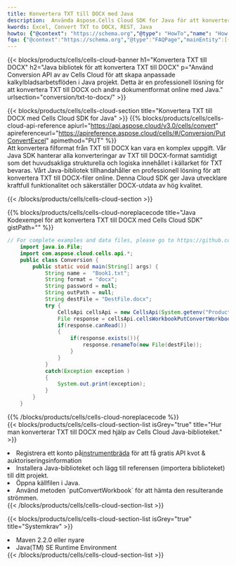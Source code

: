 ```yaml
---
title: Konvertera TXT till DOCX med Java
description:  Använda Aspose.Cells Cloud SDK for Java för att konvertera en fil i TXT-format till en fil i DOCX-format.
kwords: Excel, Convert TXT to DOCX, REST, Java
howto: {"@context": "https://schema.org","@type": "HowTo","name": "How to convert TXT to DOCX using the Cells Cloud Java library.","description": "How to convert TXT to DOCX using the Cells Cloud Java library.","image": {"@type": "ImageObject"},"url": "/java/conversion/txt-to-docx/","step": [{ "@type": "HowToStep","name": "How to convert TXT to DOCX using the Cells Cloud Java library. step 1", "image": {"@type": "ImageObject",},"url": "/java/conversion/txt-to-docx/","text": "Register an account at <a href='https://dashboard.aspose.cloud/'>Dashboard</a> to get free API quota & authorization details",},{ "@type": "HowToStep","name": "How to convert TXT to DOCX using the Cells Cloud Java library. step 1", "image": {"@type": "ImageObject",},"url": "/java/conversion/txt-to-docx/","text": "Install Java library and add the reference (import the library) to your project.",},{ "@type": "HowToStep","name": "How to convert TXT to DOCX using the Cells Cloud Java library. step 1", "image": {"@type": "ImageObject",},"url": "/java/conversion/txt-to-docx/","text": "Open the source file in Java.",},{ "@type": "HowToStep","name": "How to convert TXT to DOCX using the Cells Cloud Java library. step 1", "image": {"@type": "ImageObject",},"url": "/java/conversion/txt-to-docx/","text": "Use the `putConvertWorkbook` method to retrieve the resulting stream.",}, ],"supply": {"@type": "HowToSupply","name": "document"},"tool": [{"@type": "HowToTool","name": "IntelliJ IDEA, Visual Studio Code, Eclipse"},{"@type": "HowToTool","name": "Aspose Cells"}],"totalTime": "PT6M"}
fqa: {"@context":"https://schema.org","@type":"FAQPage","mainEntity":[{"@type":"Question","name":"Why convert file formats in C# using REST API?","acceptedAnswer":{"@type":"Answer","text":"Documents are encoded in many ways, and some files may be incompatible with the software you use. To open and read such files, just convert them to appropriate file formats.<br/><ol><li>Install .NET SDK and add the reference (import the library) to your project.</li><li>Open the source file in C# using REST API.</li><li>Call the PutConvertWorkbookRequest() method, passing an output filename with required extension.</li><li>Get the result of conversion as a separate file.</li></ol>"}},{"@type":"Question","name":"What file formats can I convert with your C# library?","acceptedAnswer":{"@type":"Answer","text":"We support a variety of file formats for conversion using .NET library, including XLSX, Excel, xls , PDF, CSV, HTML, Markdown, XML, PNG, JPG, TIFF, Json, TXT and many more."}},{"@type":"Question","name":"What is the maximum allowed file size for conversion using this .NET library?","acceptedAnswer":{"@type":"Answer","text":"There are no file size limits for format conversions using .NET library."}}]}
---
```

{{< blocks/products/cells/cells-cloud-banner h1="Konvertera TXT till DOCX" h2="Java bibliotek för att konvertera TXT till DOCX" p="Använd Conversion API av av Cells Cloud för att skapa anpassade kalkylbladsarbetsflöden i Java projekt. Detta är en professionell lösning för att konvertera TXT till DOCX och andra dokumentformat online med Java." urlsection="conversion/txt-to-docx/" >}}

{{< blocks/products/cells/cells-cloud-section title="Konvertera TXT till DOCX med Cells Cloud SDK for Java" >}}
{{% blocks/products/cells/cells-cloud-api-reference apiurl="https://api.aspose.cloud/v3.0/cells/convert" apireferenceurl="https://apireference.aspose.cloud/cells/#/Conversion/PutConvertExcel" apimethod="PUT" %}}
<br/>
Att konvertera filformat från TXT till DOCX kan vara en komplex uppgift. Vår Java SDK hanterar alla konverteringar av TXT till DOCX-format samtidigt som det huvudsakliga strukturella och logiska innehållet i källarket för TXT bevaras. Vårt Java-bibliotek tillhandahåller en professionell lösning för att konvertera TXT till DOCX-filer online. Denna Cloud SDK ger Java utvecklare kraftfull funktionalitet och säkerställer DOCX-utdata av hög kvalitet.

{{< /blocks/products/cells/cells-cloud-section >}}

{{% blocks/products/cells/cells-cloud-noreplacecode title="Java Kodexempel för att konvertera TXT till DOCX med Cells Cloud SDK" gistPath="" %}}
 
```java
// For complete examples and data files, please go to https://github.com/aspose-cells-cloud/aspose-cells-cloud-java/
    import java.io.File;
    import com.aspose.cloud.cells.api.*;
    public class Conversion {
        public static void main(String[] args) {
            String name =  "Book1.txt";
            String format = "docx";
            String password = null;
            String outPath = null;
            String destFile = "DestFile.docx";
            try {
                CellsApi cellsApi = new CellsApi(System.getenv("ProductClientId"), System.getenv("ProductClientSecret"));
                File response = cellsApi.cellsWorkbookPutConvertWorkbook(new File(name), format, password, outPath, null,null);            
                if(response.canRead())
                {
                    if(response.exists()){
                        response.renameTo(new File(destFile));
                    }                
                }
            }
            catch(Exception exception )
            {
                System.out.print(exception);
            }
        }
    }
```
 
{{% /blocks/products/cells/cells-cloud-noreplacecode %}}
<br/>
{{< blocks/products/cells/cells-cloud-section-list isGrey="true" title="Hur man konverterar TXT till DOCX med hjälp av Cells Cloud Java-biblioteket." >}}
<li> Registrera ett konto på<a href="https://dashboard.aspose.cloud/">instrumentbräda</a> för att få gratis API kvot & auktoriseringsinformation</li>
<li>Installera Java-biblioteket och lägg till referensen (importera biblioteket) till ditt projekt.</li>
<li>Öppna källfilen i Java.</li>
<li>Använd metoden `putConvertWorkbook` för att hämta den resulterande strömmen.</li>
{{< /blocks/products/cells/cells-cloud-section-list >}}

{{< blocks/products/cells/cells-cloud-section-list isGrey="true" title="Systemkrav" >}}
<li>Maven 2.2.0 eller nyare</li>
<li>Java(TM) SE Runtime Environment</li>
{{< /blocks/products/cells/cells-cloud-section-list >}}

